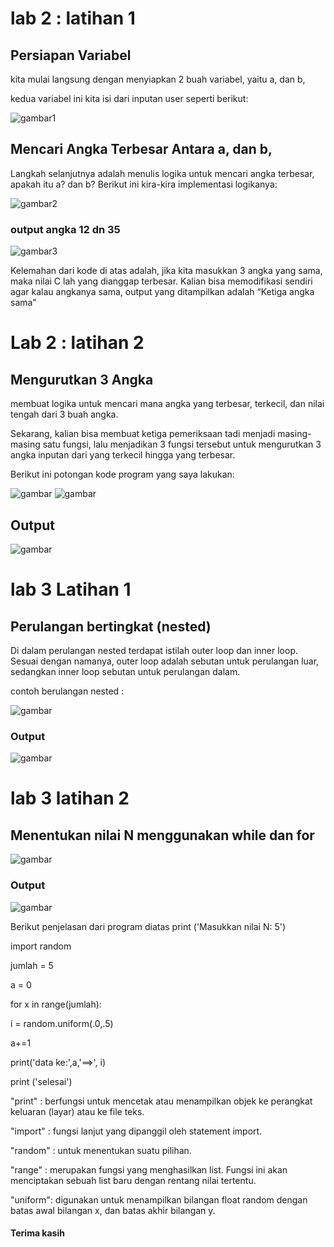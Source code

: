 # lab 2 : latihan 1

## Persiapan Variabel

kita mulai langsung dengan menyiapkan 2 buah variabel, yaitu a, dan b,

kedua variabel ini kita isi dari inputan user seperti berikut:

![gambar1](lt/11.jpg)

## Mencari Angka Terbesar Antara a, dan b,

Langkah selanjutnya adalah menulis logika untuk mencari angka terbesar, apakah itu a? dan b?
Berikut ini kira-kira implementasi logikanya:

![gambar2](lt/12.jpg)

### output angka 12 dn 35

![gambar3](lt/13.jpg)

Kelemahan dari kode di atas adalah, jika kita masukkan 3 angka yang sama, maka nilai C lah yang dianggap terbesar. Kalian bisa memodifikasi sendiri agar kalau angkanya sama, output yang ditampilkan adalah “Ketiga angka sama”


# Lab 2 : latihan 2

## Mengurutkan 3 Angka
membuat logika untuk mencari mana angka yang terbesar, terkecil, dan nilai tengah dari 3 buah angka.

Sekarang, kalian bisa membuat ketiga pemeriksaan tadi menjadi masing-masing satu fungsi, lalu menjadikan 3 fungsi tersebut untuk mengurutkan 3 angka inputan dari yang terkecil hingga yang terbesar.

Berikut ini potongan kode program yang saya lakukan:

![gambar](lt/14.jpg)
![gambar](lt/15.jpg)

## Output

![gambar](lt/16.jpg)


# lab 3 Latihan 1

## Perulangan bertingkat (nested)

Di dalam perulangan nested terdapat istilah outer loop dan inner loop. Sesuai dengan namanya, outer loop adalah sebutan untuk perulangan luar, sedangkan inner loop sebutan untuk perulangan dalam.

contoh berulangan nested :

![gambar](lt/18.jpg)

### Output

![gambar](lt/17.jpg)

# lab 3 latihan 2

## Menentukan nilai N menggunakan while dan for 

![gambar](lt/21.jpg)

### Output

![gambar](lt/22.jpg)


Berikut penjelasan dari program diatas print ('Masukkan nilai N: 5')

import random

jumlah = 5

a = 0

for x in range(jumlah):

i = random.uniform(.0,.5)

a+=1

print('data ke:',a,'==>', i)

print ('selesai')

"print" : berfungsi untuk mencetak atau menampilkan objek ke perangkat keluaran (layar) atau ke file teks.

"import" : fungsi lanjut yang dipanggil oleh statement import.

"random" : untuk menentukan suatu pilihan.

"range" : merupakan fungsi yang menghasilkan list. Fungsi ini akan menciptakan sebuah list baru dengan rentang nilai tertentu.

"uniform": digunakan untuk menampilkan bilangan float random dengan batas awal bilangan x, dan batas akhir bilangan y.


#### Terima kasih 